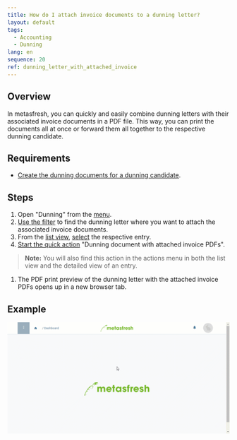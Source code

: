 ```yaml
---
title: How do I attach invoice documents to a dunning letter?
layout: default
tags:
  - Accounting
  - Dunning
lang: en
sequence: 20
ref: dunning_letter_with_attached_invoice
---
```


## Overview
In metasfresh, you can quickly and easily combine dunning letters with their associated invoice documents in a PDF file. This way, you can print the documents all at once or forward them all together to the respective dunning candidate.

## Requirements
- [Create the dunning documents for a dunning candidate](Dunning_Run).

## Steps
1. Open "Dunning" from the [menu](Menu).
1. [Use the filter](Filtering_function) to find the dunning letter where you want to attach the associated invoice documents.
1. From the [list view](ViewModes), [select](RecordSelection) the respective entry.
1. [Start the quick action](StartAction) "Dunning document with attached invoice PDFs".
 >**Note:** You will also find this action in the actions menu in both the list view and the detailed view of an entry.

1. The PDF print preview of the dunning letter with the attached invoice PDFs opens up in a new browser tab.

## Example
![](assets/Dunning_letter_with_attached_invoice.gif)
